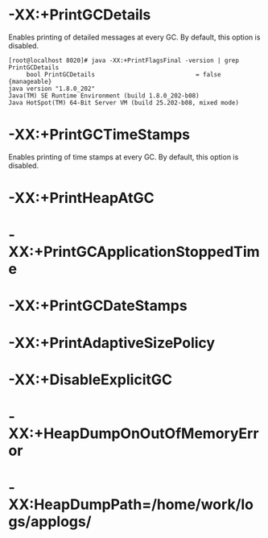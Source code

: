 # -XX:+PrintGCDetails

Enables printing of detailed messages at every GC. By default, this option is disabled.

~~~
[root@localhost 8020]# java -XX:+PrintFlagsFinal -version | grep PrintGCDetails
     bool PrintGCDetails                            = false                               {manageable}
java version "1.8.0_202"
Java(TM) SE Runtime Environment (build 1.8.0_202-b08)
Java HotSpot(TM) 64-Bit Server VM (build 25.202-b08, mixed mode)

~~~

# -XX:+PrintGCTimeStamps

Enables printing of time stamps at every GC. By default, this option is disabled.

# -XX:+PrintHeapAtGC

# -XX:+PrintGCApplicationStoppedTime

# -XX:+PrintGCDateStamps

# -XX:+PrintAdaptiveSizePolicy

# -XX:+DisableExplicitGC

# -XX:+HeapDumpOnOutOfMemoryError

# -XX:HeapDumpPath=/home/work/logs/applogs/



